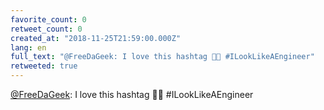 ```yaml
---
favorite_count: 0
retweet_count: 0
created_at: "2018-11-25T21:59:00.000Z"
lang: en
full_text: "@FreeDaGeek: I love this hashtag 🤗🤗 #ILookLikeAEngineer"
retweeted: true
---
```


[@FreeDaGeek](https://twitter.com/FreeDaGeek): I love this hashtag 🤗🤗
#ILookLikeAEngineer
